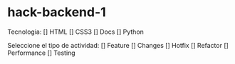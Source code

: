 # hack-backend-1

Tecnologia:
[] HTML
[] CSS3
[] Docs
[] Python

Seleccione el tipo de actividad:
[] Feature
[] Changes
[] Hotfix
[] Refactor
[] Performance
[] Testing
